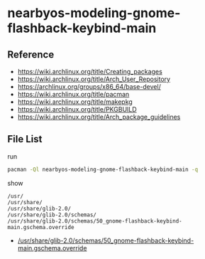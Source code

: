 
# nearbyos-modeling-gnome-flashback-keybind-main


## Reference

* https://wiki.archlinux.org/title/Creating_packages
* https://wiki.archlinux.org/title/Arch_User_Repository
* https://archlinux.org/groups/x86_64/base-devel/
* https://wiki.archlinux.org/title/pacman
* https://wiki.archlinux.org/title/makepkg
* https://wiki.archlinux.org/title/PKGBUILD
* https://wiki.archlinux.org/title/Arch_package_guidelines


## File List

run

``` sh
pacman -Ql nearbyos-modeling-gnome-flashback-keybind-main -q
```

show

```
/usr/
/usr/share/
/usr/share/glib-2.0/
/usr/share/glib-2.0/schemas/
/usr/share/glib-2.0/schemas/50_gnome-flashback-keybind-main.gschema.override
```

* [/usr/share/glib-2.0/schemas/50_gnome-flashback-keybind-main.gschema.override](asset/overlay/usr/share/glib-2.0/schemas/50_gnome-flashback-keybind-main.gschema.override)

